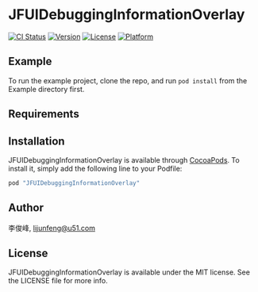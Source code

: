 # JFUIDebuggingInformationOverlay

[![CI Status](http://img.shields.io/travis/李俊峰/JFUIDebuggingInformationOverlay.svg?style=flat)](https://travis-ci.org/李俊峰/JFUIDebuggingInformationOverlay)
[![Version](https://img.shields.io/cocoapods/v/JFUIDebuggingInformationOverlay.svg?style=flat)](http://cocoapods.org/pods/JFUIDebuggingInformationOverlay)
[![License](https://img.shields.io/cocoapods/l/JFUIDebuggingInformationOverlay.svg?style=flat)](http://cocoapods.org/pods/JFUIDebuggingInformationOverlay)
[![Platform](https://img.shields.io/cocoapods/p/JFUIDebuggingInformationOverlay.svg?style=flat)](http://cocoapods.org/pods/JFUIDebuggingInformationOverlay)

## Example

To run the example project, clone the repo, and run `pod install` from the Example directory first.

## Requirements

## Installation

JFUIDebuggingInformationOverlay is available through [CocoaPods](http://cocoapods.org). To install
it, simply add the following line to your Podfile:

```ruby
pod "JFUIDebuggingInformationOverlay"
```

## Author

李俊峰, lijunfeng@u51.com

## License

JFUIDebuggingInformationOverlay is available under the MIT license. See the LICENSE file for more info.
